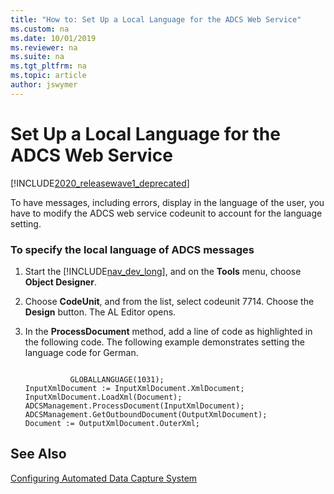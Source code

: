 ```yaml
---
title: "How to: Set Up a Local Language for the ADCS Web Service"
ms.custom: na
ms.date: 10/01/2019
ms.reviewer: na
ms.suite: na
ms.tgt_pltfrm: na
ms.topic: article
author: jswymer
---
```

# Set Up a Local Language for the ADCS Web Service

[!INCLUDE[2020_releasewave1_deprecated](../includes/2020_releasewave1_deprecated.md)]

To have messages, including errors, display in the language of the user, you have to modify the ADCS web service codeunit to account for the language setting.  
  
### To specify the local language of ADCS messages  
  
1.  Start the [!INCLUDE[nav_dev_long](../developer/includes/nav_dev_long_md.md)], and on the **Tools** menu, choose **Object Designer**.  
  
2.  Choose **CodeUnit**, and from the list, select codeunit 7714. Choose the **Design** button. The AL Editor opens.  
  
3.  In the **ProcessDocument** method, add a line of code as highlighted in the following code. The following example demonstrates setting the language code for German.  
  
    ```  
  
              GLOBALLANGUAGE(1031);  
    InputXmlDocument := InputXmlDocument.XmlDocument;  
    InputXmlDocument.LoadXml(Document);  
    ADCSManagement.ProcessDocument(InputXmlDocument);  
    ADCSManagement.GetOutboundDocument(OutputXmlDocument);   
    Document := OutputXmlDocument.OuterXml;  
    ```  
  
## See Also  
 [Configuring Automated Data Capture System](/dynamics-nav/Configuring-Automated-Data-Capture-System)